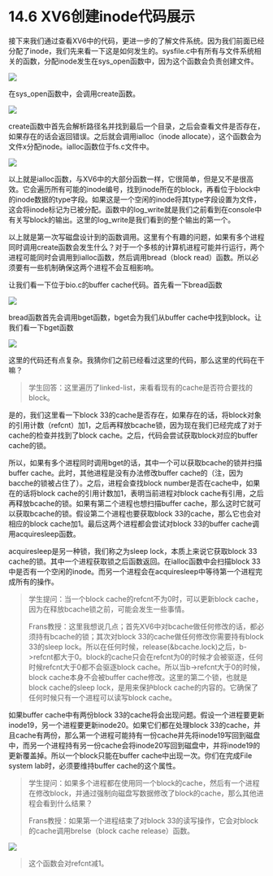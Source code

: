 # 14.6 XV6创建inode代码展示

接下来我们通过查看XV6中的代码，更进一步的了解文件系统。因为我们前面已经分配了inode，我们先来看一下这是如何发生的。sysfile.c中有所有与文件系统相关的函数，分配inode发生在sys\_open函数中，因为这个函数会负责创建文件。

![](../.gitbook/assets/image%20%28613%29.png)

在sys\_open函数中，会调用create函数。

![](../.gitbook/assets/image%20%28610%29.png)

create函数中首先会解析路径名并找到最后一个目录，之后会查看文件是否存在，如果存在的话会返回错误。之后就会调用ialloc（inode allocate），这个函数会为文件x分配inode。ialloc函数位于fs.c文件中。

![](../.gitbook/assets/image%20%28616%29.png)

以上就是ialloc函数，与XV6中的大部分函数一样，它很简单，但是又不是很高效。它会遍历所有可能的inode编号，找到inode所在的block，再看位于block中的inode数据的type字段。如果这是一个空闲的inode将其type字段设置为文件，这会将inode标记为已被分配。函数中的log\_write就是我们之前看到在console中有关写block的输出。这里的log\_write是我们看到的整个输出的第一个。

以上就是第一次写磁盘设计到的函数调用。这里有个有趣的问题，如果有多个进程同时调用create函数会发生什么？对于一个多核的计算机进程可能并行运行，两个进程可能同时会调用到ialloc函数，然后调用bread（block read）函数。所以必须要有一些机制确保这两个进程不会互相影响。

让我们看一下位于bio.c的buffer cache代码。首先看一下bread函数

![](../.gitbook/assets/image%20%28589%29.png)

bread函数首先会调用bget函数，bget会为我们从buffer cache中找到block。让我们看一下bget函数

![](../.gitbook/assets/image%20%28617%29.png)

这里的代码还有点复杂。我猜你们之前已经看过这里的代码，那么这里的代码在干嘛？

> 学生回答：这里遍历了linked-list，来看看现有的cache是否符合要找的block。

是的，我们这里看一下block 33的cache是否存在，如果存在的话，将block对象的引用计数（refcnt）加1，之后再释放bcache锁，因为现在我们已经完成了对于cache的检查并找到了block cache。之后，代码会尝试获取block对应的buffer cache的锁。

所以，如果有多个进程同时调用bget的话，其中一个可以获取bcache的锁并扫描buffer cache。此时，其他进程是没有办法修改buffer cache的（注，因为bacche的锁被占住了）。之后，进程会查找block number是否在cache中，如果在的话将block cache的引用计数加1，表明当前进程对block cache有引用，之后再释放bcache的锁。如果有第二个进程也想扫描buffer cache，那么这时它就可以获取bcache的锁。假设第二个进程也要获取block 33的cache，那么它也会对相应的block cache加1。最后这两个进程都会尝试对block 33的buffer cache调用acquiresleep函数。

acquiresleep是另一种锁，我们称之为sleep lock，本质上来说它获取block 33 cache的锁。其中一个进程获取锁之后函数返回。在ialloc函数中会扫描block 33中是否有一个空闲的inode。而另一个进程会在acquiresleep中等待第一个进程完成所有的操作。

> 学生提问：当一个block cache的refcnt不为0时，可以更新block cache，因为在释放bcache锁之前，可能会发生一些事情。
>
> Frans教授：这里我想说几点；首先XV6中对bcache做任何修改的话，都必须持有bcache的锁；其次对block 33的cache做任何修改你需要持有block 33的sleep lock。所以在任何时候，release\(&bcache.lock\)之后，b-&gt;refcnt都大于0。block的cache只会在refcnt为0的时候才会被驱逐，任何时候refcnt大于0都不会驱逐block cache。所以当b-&gt;refcnt大于0的时候，block cache本身不会被buffer cache修改。这里的第二个锁，也就是block cache的sleep lock，是用来保护block cache的内容的。它确保了任何时候只有一个进程可以读写block cache。

如果buffer cache中有两份block 33的cache将会出现问题。假设一个进程要更新inode19，另一个进程要更新inode20。如果它们都在处理block 33的cache，并且cache有两份，那么第一个进程可能持有一份cache并先将inode19写回到磁盘中，而另一个进程持有另一份cache会将inode20写回到磁盘中，并将inode19的更新覆盖掉。所以一个block只能在buffer cache中出现一次。你们在完成File system lab时，必须要维持buffer cache的这个属性。

> 学生提问：如果多个进程都在使用同一个block的cache，然后有一个进程在修改block，并通过强制向磁盘写数据修改了block的cache，那么其他进程会看到什么结果？
>
> Frans教授：如果第一个进程结束了对block 33的读写操作，它会对block的cache调用brelse（block cache release）函数。

![](../.gitbook/assets/image%20%28611%29.png)

> 这个函数会对refcnt减1。

